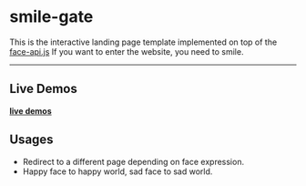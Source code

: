 # smile-gate
This is the interactive landing page template implemented on top of the [face-api.js](https://github.com/justadudewhohacks/face-api.js)
If you want to enter the website, you need to smile.

***

<a name="live-demos"></a>

## Live Demos

**[live demos](https://wooknick.github.io/smile-gate/)**

## Usages
 - Redirect to a different page depending on face expression.
 - Happy face to happy world, sad face to sad world.
